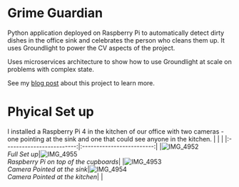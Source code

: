 # Grime Guardian
Python application deployed on Raspberry Pi to automatically detect dirty dishes in the office sink and celebrates the person who cleans them up. It uses Groundlight to power the CV aspects of the project. 

Uses microservices architecture to show how to use Groundlight at scale on problems with complex state.

See my [blog post](https://code.groundlight.ai/python-sdk/blog/grime-guardian) about this project to learn more.
# Phyical Set up
I installed a Raspberry Pi 4 in the kitchen of our office with two cameras - one pointing at the sink and one that could see anyone in the kitchen.
| | |
|:-------------------------:|:-------------------------:|
|![IMG_4952](https://github.com/sunildkumar/GrimeGuardian/assets/21227000/effbee7f-a0eb-4c3d-bc57-7b767b3359b8) <br> *Full Set up*|![IMG_4955](https://github.com/sunildkumar/GrimeGuardian/assets/21227000/2478daa6-b2a0-46d8-af16-68b7fa799bdc)<br> *Raspberry Pi on top of the cupboards*|
|![IMG_4953](https://github.com/sunildkumar/GrimeGuardian/assets/21227000/f74a782e-bb27-4431-9b1e-332bb44dedbb)<br> *Camera Pointed at the sink*|![IMG_4954](https://github.com/sunildkumar/GrimeGuardian/assets/21227000/6cfd6b94-11e9-40be-9b4c-d0edcc73f93f)<br> *Camera Pointed at the kitchen*|
|

